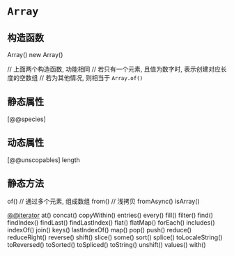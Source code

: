 # `Array`

## 构造函数
Array()
new Array()

// 上面两个构造函数, 功能相同
// 若只有一个元素, 且值为数字时, 表示创建对应长度的空数组
// 若为其他情况, 则相当于 `Array.of()`


## 静态属性
[@@species]

## 动态属性
[@@unscopables]
length

## 静态方法
of()    // 通过多个元素, 组成数组
from()  // 浅拷贝
fromAsync()
isArray()

[@@iterator]()
at()
concat()
copyWithin()
entries()
every()
fill()
filter()
find()
findIndex()
findLast()
findLastIndex()
flat()
flatMap()
forEach()
includes()
indexOf()
join()
keys()
lastIndexOf()
map()
pop()
push()
reduce()
reduceRight()
reverse()
shift()
slice()
some()
sort()
splice()
toLocaleString()
toReversed()
toSorted()
toSpliced()
toString()
unshift()
values()
with()
